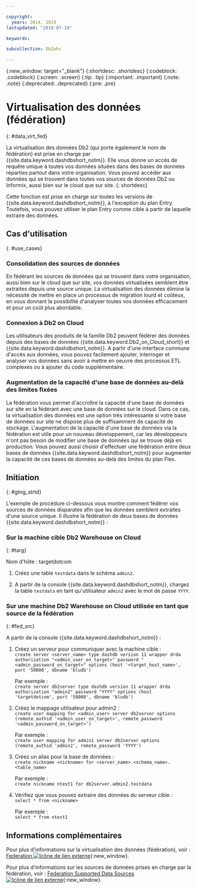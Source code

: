 ```yaml
---

copyright:
  years: 2014, 2019
lastupdated: "2018-07-18"

keywords:

subcollection: Db2whc

---
```


<!-- Attribute definitions --> 
{:new_window: target="_blank"}
{:shortdesc: .shortdesc}
{:codeblock: .codeblock}
{:screen: .screen}
{:tip: .tip}
{:important: .important}
{:note: .note}
{:deprecated: .deprecated}
{:pre: .pre}

# Virtualisation des données (fédération)
{: #data_virt_fed}

La virtualisation des données Db2 (qui porte également le nom de fédération) est prise en charge par {{site.data.keyword.dashdbshort_notm}}. Elle vous donne un accès de requête unique à toutes vos données situées dans des bases de données réparties partout dans votre organisation. Vous pouvez accéder aux données qui se trouvent dans toutes vos sources de données Db2 ou Informix, aussi bien sur le cloud que sur site. 
{: shortdesc}

Cette fonction est prise en charge sur toutes les versions de {{site.data.keyword.dashdbshort_notm}}, à l'exception du plan Entry. Toutefois, vous pouvez utiliser le plan Entry comme cible à partir de laquelle extraire des données.

## Cas d'utilisation
{: #use_cases}

### Consolidation des sources de données

En fédérant les sources de données qui se trouvent dans votre organisation, aussi bien sur le cloud que sur site, vos données virtualisées semblent être extraites depuis une source unique. La virtualisation des données élimine la nécessité de mettre en place un processus de migration lourd et coûteux, en vous donnant la possibilité d'analyser toutes vos données efficacement et pour un coût plus abordable.

<!-- A company may have started their operations with an on-premises Db2 server. As cloud technology becomes more widespread and companies start to operate on cloud in a cost-effective fashion, there will be continued Cloud growth. However, the organization’s data on both sources remain as a critical component to their decision-making processes. By way of example, a client operating in retail industry needs to be able to access all data, say customer information, to run further analysis on their customers’ consumption behaviors. They need to be able to identify customers, match their records on cloud with already existing ones from an on-premises database and compose them as if the data is being retrieved from a single source. Federation capability here prevents the burdensome data migration process and allows the user to access the data without moving the data.

located in the cloud and on-premises -->

### Connexion à Db2 on Cloud

Les utilisateurs des produits de la famille Db2 peuvent fédérer des données depuis des bases de données {{site.data.keyword.Db2_on_Cloud_short}} et {{site.data.keyword.dashdbshort_notm}}. A partir d'une interface commune d'accès aux données, vous pouvez facilement ajouter, interroger et analyser vos données sans avoir à mettre en oeuvre des processus ETL complexes ou à ajouter du code supplémentaire.

<!-- Db2 family users would now be able to federate data between Db2 on Cloud and Db2 Warehouse on Cloud. By being provided a common interface for accessing the data, a user can now easily add or query data from or to the Warehouse without complex ETL processes or any additional code. -->

<!-- ### Sharded data across multiple servers

At times, you might choose to partition (shard) your data. With federation capabilities, sharded data can be queried with a unified interface. Federation gives you the ability to better balance your workloads, scale specific parts of an app, and create microservices that work together. -->

<!-- At times, users may choose to partition (shard). With federation capabilities, data can be queried with a unified interface and this lets the user better balance the workload, scale specific parts of an app or create microservices that work together. -->

### Augmentation de la capacité d'une base de données au-delà des limites fixées

La fédération vous permet d'accroître la capacité d'une base de données sur site en la fédérant avec une base de données sur le cloud. Dans ce cas, la virtualisation des données est une option très intéressante si votre base de données sur site ne dispose plus de suffisamment de capacité de stockage. L'augmentation de la capacité d'une base de données via la fédération est utile pour un nouveau développement, car les développeurs n'ont pas besoin de modifier une base de données qui se trouve déjà en production. Vous pouvez aussi choisir d'effectuer une fédération entre deux bases de données {{site.data.keyword.dashdbshort_notm}} pour augmenter la capacité de ces bases de données au-delà des limites du plan Flex.

<!-- By using federation, users can increase capacity of an on premises database by federating to or from the cloud. This is a great option if your on premises database is running out of storage. Increased capacity will also be useful for new development as our users no longer need to change a database in production. You can also use this feature to federate between two Db2 on Cloud databases to increase the capacity beyond the current limits of the Flex plan. -->

## Initiation
{: #gtng_strtd}

L'exemple de procédure ci-dessous vous montre comment fédérer vos sources de données disparates afin que les données semblent extraites d'une source unique. Il illustre la fédération de deux bases de données {{site.data.keyword.dashdbshort_notm}} :

### Sur la machine cible Db2 Warehouse on Cloud
{: #targ}

Nom d'hôte : targetdotcom

1. Créez une table `testdata` dans le schéma `admin2`.

2. A partir de la console {{site.data.keyword.dashdbshort_notm}}, chargez la table `testdata` en tant qu'utilisateur `admin2` avec le mot de passe `YYYY`.

### Sur une machine Db2 Warehouse on Cloud utilisée en tant que source de la fédération
{: #fed_src}

A partir de la console {{site.data.keyword.dashdbshort_notm}} :

<!-- 1. Catalog the target machine:<br/>
   `db2 catalog tcpip node <node_name> remote <host_name> server 50000`<br/>

   For example:<br/>
   `db2 catalog tcpip node fedS remote targetdotcom server 50000`

2. Catalog the database on fedS:<br/>
   `db2 catalog db bludb as <db_name> at node <node_name>`

   For example:<br/>
   `db2 catalog db bludb as srcdb at node fedS`

3. Connect to the database on fedS:<br/>
   `db2 connect to <catalog_db_name> user <admin_user> using '<admin_password>'`

   For example:<br/>
   `db2 connect to srcdb user 'admin1' with password 'XXXX'`

4. Create a wrapper on fedS:<br/>
   `db2 "create wrapper drda"` -->

1. Créez un serveur pour communiquer avec la machine cible :<br/>
   `create server <server_name> type dashdb version 11 wrapper drda authorization "<admin_user_on_target>" password "<admin_password_on_target>" options (host '<target_host_name>', port '50000', dbname 'bludb')`

   Par exemple :<br/>
   `create server db2server type dashdb version 11 wrapper drda authorization "admin2" password "YYYY" options (host 'targetdotcom', port '50000', dbname 'bludb')`

2. Créez le mappage utilisateur pour admin2 :<br/>
   `create user mapping for <admin_user> server db2server options (remote_authid '<admin_user_on_target>', remote_password '<admin_password_on_target>')`

   Par exemple :<br/>
   `create user mapping for admin1 server db2server options (remote_authid 'admin2', remote_password 'YYYY')`

3. Créez un alias pour la base de données :<br/>
   `create nickname <nickname> for <server_name>.<schema_name>.<table_name>`

   Par exemple :<br/>
   `create nickname ntest1 for db2server.admin2.testdata`

4. Vérifiez que vous pouvez extraire des données du serveur cible :<br/>
   `select * from <nickname>`

   Par exemple :<br/>
   `select * from ntest1`

## Informations complémentaires

Pour plus d'informations sur la virtualisation des données (fédération), voir : [Federation ![Icône de lien externe](../../icons/launch-glyph.svg "Icône de lien externe")](https://www.ibm.com/support/knowledgecenter/SS6NHC/com.ibm.swg.im.dashdb.doc/fcontainer.html){:new_window}.

Pour plus d'informations sur les sources de données prises en charge par la fédération, voir : [Federation Supported Data Sources ![Icône de lien externe](../../icons/launch-glyph.svg "Icône de lien externe")](https://www.ibm.com/support/docview.wss?uid=swg27050561){:new_window}.
